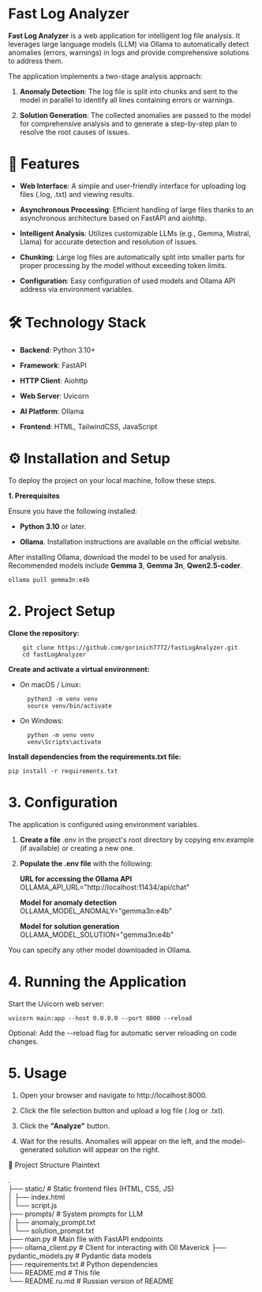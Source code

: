 # Fast Log Analyzer
**Fast Log Analyzer** is a web application for intelligent log file analysis. It leverages large language models (LLM) via Ollama to automatically detect anomalies (errors, warnings) in logs and provide comprehensive solutions to address them.

The application implements a two-stage analysis approach:

1. **Anomaly Detection**: The log file is split into chunks and sent to the model in parallel to identify all lines containing errors or warnings.

2. **Solution Generation**: The collected anomalies are passed to the model for comprehensive analysis and to generate a step-by-step plan to resolve the root causes of issues.

# 🚀 Features

- **Web Interface**: A simple and user-friendly interface for uploading log files (.log, .txt) and viewing results.

- **Asynchronous Processing**: Efficient handling of large files thanks to an asynchronous architecture based on FastAPI and aiohttp.

- **Intelligent Analysis**: Utilizes customizable LLMs (e.g., Gemma, Mistral, Llama) for accurate detection and resolution of issues.

- **Chunking**: Large log files are automatically split into smaller parts for proper processing by the model without exceeding token limits.

- **Configuration**: Easy configuration of used models and Ollama API address via environment variables.

# 🛠️ Technology Stack
- **Backend**: Python 3.10+

- **Framework**: FastAPI

- **HTTP Client**: Aiohttp

- **Web Server**: Uvicorn

- **AI Platform**: Ollama

- **Frontend**: HTML, TailwindCSS, JavaScript

# ⚙️ Installation and Setup
To deploy the project on your local machine, follow these steps.

**1. Prerequisites**

Ensure you have the following installed:

- **Python 3.10** or later.

- **Ollama**. Installation instructions are available on the official website.

After installing Ollama, download the model to be used for analysis. Recommended models include **Gemma 3**, **Gemma 3n**, **Qwen2.5-coder**.

    ollama pull gemma3n:e4b

# 2. Project Setup
**Clone the repository:**

        git clone https://github.com/gorinich7772/fastLogAnalyzer.git
        cd fastLogAnalyzer

**Create and activate a virtual environment:**

- On macOS / Linux:

        python3 -m venv venv
        source venv/bin/activate

- On Windows:

        python -m venv venv
        venv\Scripts\activate

**Install dependencies from the requirements.txt file:**

    pip install -r requirements.txt

# 3. Configuration
The application is configured using environment variables.

1. **Create a file** .env in the project's root directory by copying env.example (if available) or creating a new one.

2. **Populate the .env file** with the following:

    **URL for accessing the Ollama API**
    OLLAMA_API_URL="http://localhost:11434/api/chat"

    **Model for anomaly detection**
    OLLAMA_MODEL_ANOMALY="gemma3n:e4b"

    **Model for solution generation**
    OLLAMA_MODEL_SOLUTION="gemma3n:e4b"

You can specify any other model downloaded in Ollama.

# 4. Running the Application
Start the Uvicorn web server:

    uvicorn main:app --host 0.0.0.0 --port 8000 --reload

Optional: Add the --reload flag for automatic server reloading on code changes.

# 5. Usage
1. Open your browser and navigate to http://localhost:8000.

2. Click the file selection button and upload a log file (.log or .txt).

3. Click the **"Analyze"** button.

4. Wait for the results. Anomalies will appear on the left, and the model-generated solution will appear on the right.

📁 Project Structure
Plaintext

.  
├── static/              # Static frontend files (HTML, CSS, JS)  
│     ├── index.html  
│     └── script.js  
├── prompts/             # System prompts for LLM  
│     ├── anomaly_prompt.txt  
│     └── solution_prompt.txt  
├── main.py              # Main file with FastAPI endpoints  
├── ollama_client.py     # Client for interacting with Oll Maverick
├── pydantic_models.py   # Pydantic data models  
├── requirements.txt     # Python dependencies  
└── README.md            # This file  
└── README.ru.md         # Russian version of README